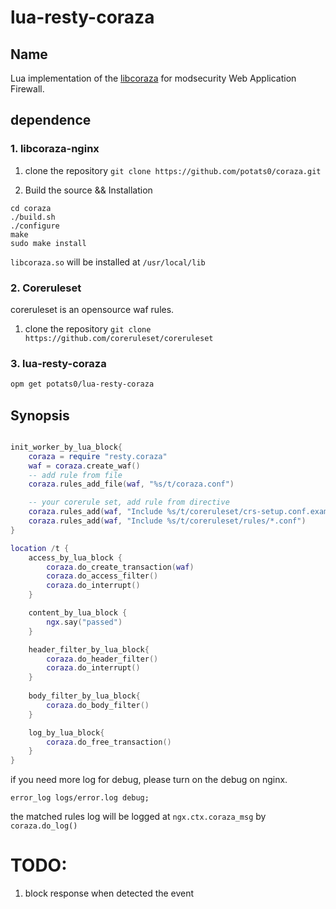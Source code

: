 # lua-resty-coraza

## Name

Lua implementation of the [libcoraza](https://github.com/corazawaf/libcoraza) for modsecurity Web Application Firewall.


## dependence

### 1. libcoraza-nginx
1. clone the repository
`git clone https://github.com/potats0/coraza.git`

2. Build the source && Installation
```
cd coraza
./build.sh
./configure
make
sudo make install
```
`libcoraza.so` will be installed at `/usr/local/lib`

### 2. Coreruleset
coreruleset is an opensource waf rules.
1. clone the repository
`git clone https://github.com/coreruleset/coreruleset`

### 3. lua-resty-coraza
```bash
opm get potats0/lua-resty-coraza
```


## Synopsis

```lua

init_worker_by_lua_block{
    coraza = require "resty.coraza"
    waf = coraza.create_waf()
    -- add rule from file
    coraza.rules_add_file(waf, "%s/t/coraza.conf")

    -- your corerule set, add rule from directive
    coraza.rules_add(waf, "Include %s/t/coreruleset/crs-setup.conf.example")
    coraza.rules_add(waf, "Include %s/t/coreruleset/rules/*.conf")
}

location /t {
    access_by_lua_block {
        coraza.do_create_transaction(waf)
        coraza.do_access_filter()
        coraza.do_interrupt()
    }

    content_by_lua_block {
        ngx.say("passed")
    }

    header_filter_by_lua_block{
        coraza.do_header_filter()
        coraza.do_interrupt()
    }
    
    body_filter_by_lua_block{
        coraza.do_body_filter()
    }

    log_by_lua_block{
        coraza.do_free_transaction()
    }
}
```

if you need more log for debug, please turn on the debug on nginx.

```
error_log logs/error.log debug;
```

the matched rules log will be logged at `ngx.ctx.coraza_msg` by `coraza.do_log()`

# TODO:
1. block response when detected the event